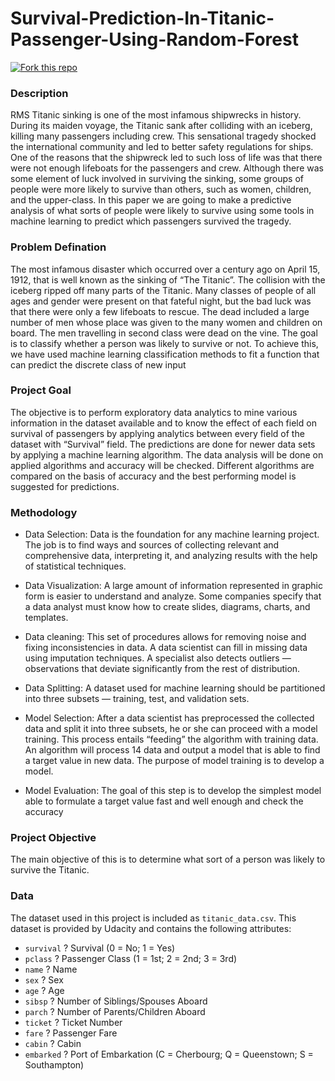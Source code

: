 # Survival-Prediction-In-Titanic-Passenger-Using-Random-Forest

<a href="https://github.com/prateekiiest/boston_housing"><img style="position: relative; top: 0; left: 0; border: 0;" src="https://68.media.tumblr.com/38ae897f20630ef88e6484dea00db3b3/tumblr_mm8fhitR3u1rwwvg9o1_500.gif" alt=" Fork this repo" data-canonical-></a>

### Description

RMS Titanic sinking is one of the most infamous shipwrecks in history. During
its maiden voyage, the Titanic sank after colliding with an iceberg, killing many
passengers including crew. This sensational tragedy shocked the international
community and led to better safety regulations for ships. One of the reasons that
the shipwreck led to such loss of life was that there were not enough lifeboats
for the passengers and crew. Although there was some element of luck involved
in surviving the sinking, some groups of people were more likely to survive
than others, such as women, children, and the upper-class. In this paper we are
going to make a predictive analysis of what sorts of people were likely to
survive using some tools in machine learning to predict which passengers
survived the tragedy.

### Problem Defination

The most infamous disaster which occurred over a century ago on April 15,
1912, that is well known as the sinking of “The Titanic”. The collision with
the iceberg ripped off many parts of the Titanic. Many classes of people of all
ages and gender were present on that fateful night, but the bad luck was that
there were only a few lifeboats to rescue. The dead included a large number of
men whose place was given to the many women and children on board. The
men travelling in second class were dead on the vine. The goal is to classify
whether a person was likely to survive or not. To achieve this, we have used
machine learning classification methods to fit a function that can predict the
discrete class of new input

### Project Goal

The objective is to perform exploratory data analytics to mine various
information in the dataset available and to know the effect of each field on
survival of passengers by applying analytics between every field of the dataset
with “Survival” field. The predictions are done for newer data sets by
applying a machine learning algorithm. The data analysis will be done on
applied algorithms and accuracy will be checked. Different algorithms are
compared on the basis of accuracy and the best performing model is suggested
for predictions.


### Methodology

* Data Selection:
Data is the foundation for any machine learning project. The
job is to find ways and sources of collecting relevant and comprehensive data,
interpreting it, and analyzing results with the help of statistical techniques.

* Data Visualization:
A large amount of information represented in graphic form
is easier to understand and analyze. Some companies specify that a data analyst
must know how to create slides, diagrams, charts, and templates.

* Data cleaning:
This set of procedures allows for removing noise and fixing
inconsistencies in data. A data scientist can fill in missing data using imputation
techniques. A specialist also detects outliers — observations that deviate
significantly from the rest of distribution.

* Data Splitting: 
A dataset used for machine learning should be partitioned into
three subsets — training, test, and validation sets.

* Model Selection:
After a data scientist has preprocessed the collected data and
split it into three subsets, he or she can proceed with a model training. This
process entails “feeding” the algorithm with training data. An algorithm will
process 14 data and output a model that is able to find a target value in new
data. The purpose of model training is to develop a model.

* Model Evaluation: The goal of this step is to develop the simplest model able
to formulate a target value fast and well enough and check the accuracy



### Project Objective

The main objective of this is to determine what sort of a person was likely to
survive the Titanic.


### Data

The dataset used in this project is included as `titanic_data.csv`. This dataset is provided by Udacity and contains the following attributes:

- `survival` ? Survival (0 = No; 1 = Yes)
- `pclass` ? Passenger Class (1 = 1st; 2 = 2nd; 3 = 3rd)
- `name` ? Name
- `sex` ? Sex
- `age` ? Age
- `sibsp` ? Number of Siblings/Spouses Aboard
- `parch` ? Number of Parents/Children Aboard
- `ticket` ? Ticket Number
- `fare` ? Passenger Fare
- `cabin` ? Cabin
- `embarked` ? Port of Embarkation (C = Cherbourg; Q = Queenstown; S = Southampton)
















